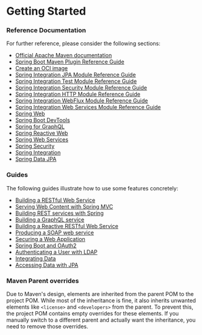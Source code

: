 # Getting Started

### Reference Documentation
For further reference, please consider the following sections:

* [Official Apache Maven documentation](https://maven.apache.org/guides/index.html)
* [Spring Boot Maven Plugin Reference Guide](https://docs.spring.io/spring-boot/3.3.5/maven-plugin)
* [Create an OCI image](https://docs.spring.io/spring-boot/3.3.5/maven-plugin/build-image.html)
* [Spring Integration JPA Module Reference Guide](https://docs.spring.io/spring-integration/reference/jpa.html)
* [Spring Integration Test Module Reference Guide](https://docs.spring.io/spring-integration/reference/testing.html)
* [Spring Integration Security Module Reference Guide](https://docs.spring.io/spring-integration/reference/security.html)
* [Spring Integration HTTP Module Reference Guide](https://docs.spring.io/spring-integration/reference/http.html)
* [Spring Integration WebFlux Module Reference Guide](https://docs.spring.io/spring-integration/reference/webflux.html)
* [Spring Integration Web Services Module Reference Guide](https://docs.spring.io/spring-integration/reference/ws.html)
* [Spring Web](https://docs.spring.io/spring-boot/3.3.5/reference/web/servlet.html)
* [Spring Boot DevTools](https://docs.spring.io/spring-boot/3.3.5/reference/using/devtools.html)
* [Spring for GraphQL](https://docs.spring.io/spring-boot/3.3.5/reference/web/spring-graphql.html)
* [Spring Reactive Web](https://docs.spring.io/spring-boot/3.3.5/reference/web/reactive.html)
* [Spring Web Services](https://docs.spring.io/spring-boot/3.3.5/reference/io/webservices.html)
* [Spring Security](https://docs.spring.io/spring-boot/3.3.5/reference/web/spring-security.html)
* [Spring Integration](https://docs.spring.io/spring-boot/3.3.5/reference/messaging/spring-integration.html)
* [Spring Data JPA](https://docs.spring.io/spring-boot/3.3.5/reference/data/sql.html#data.sql.jpa-and-spring-data)

### Guides
The following guides illustrate how to use some features concretely:

* [Building a RESTful Web Service](https://spring.io/guides/gs/rest-service/)
* [Serving Web Content with Spring MVC](https://spring.io/guides/gs/serving-web-content/)
* [Building REST services with Spring](https://spring.io/guides/tutorials/rest/)
* [Building a GraphQL service](https://spring.io/guides/gs/graphql-server/)
* [Building a Reactive RESTful Web Service](https://spring.io/guides/gs/reactive-rest-service/)
* [Producing a SOAP web service](https://spring.io/guides/gs/producing-web-service/)
* [Securing a Web Application](https://spring.io/guides/gs/securing-web/)
* [Spring Boot and OAuth2](https://spring.io/guides/tutorials/spring-boot-oauth2/)
* [Authenticating a User with LDAP](https://spring.io/guides/gs/authenticating-ldap/)
* [Integrating Data](https://spring.io/guides/gs/integration/)
* [Accessing Data with JPA](https://spring.io/guides/gs/accessing-data-jpa/)

### Maven Parent overrides

Due to Maven's design, elements are inherited from the parent POM to the project POM.
While most of the inheritance is fine, it also inherits unwanted elements like `<license>` and `<developers>` from the parent.
To prevent this, the project POM contains empty overrides for these elements.
If you manually switch to a different parent and actually want the inheritance, you need to remove those overrides.

